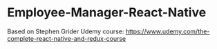 # Employee-Manager-React-Native
Based on Stephen Grider Udemy course: https://www.udemy.com/the-complete-react-native-and-redux-course
